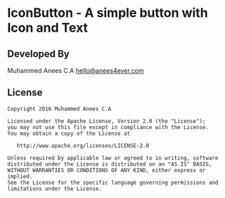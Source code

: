 IconButton - A simple button with Icon and Text
=========================================================


Developed By
------------

Muhammed Anees C.A <hello@anees4ever.com>



License
-----------

    Copyright 2016 Muhammed Anees C.A

    Licensed under the Apache License, Version 2.0 (the "License");
    you may not use this file except in compliance with the License.
    You may obtain a copy of the License at

       http://www.apache.org/licenses/LICENSE-2.0

    Unless required by applicable law or agreed to in writing, software
    distributed under the License is distributed on an "AS IS" BASIS,
    WITHOUT WARRANTIES OR CONDITIONS OF ANY KIND, either express or implied.
    See the License for the specific language governing permissions and
    limitations under the License.
